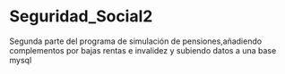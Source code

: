 # Seguridad_Social2
Segunda parte del programa de simulación de pensiones,añadiendo complementos por bajas rentas e invalidez y subiendo datos a una base mysql
